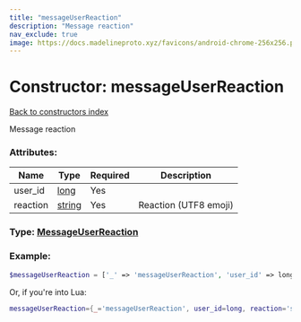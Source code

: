 ```yaml
---
title: "messageUserReaction"
description: "Message reaction"
nav_exclude: true
image: https://docs.madelineproto.xyz/favicons/android-chrome-256x256.png
---
```

# Constructor: messageUserReaction  
[Back to constructors index](index.md)



Message reaction

### Attributes:

| Name     |    Type       | Required | Description |
|----------|---------------|----------|-------------|
|user\_id|[long](../types/long.md) | Yes|
|reaction|[string](../types/string.md) | Yes|Reaction (UTF8 emoji)|



### Type: [MessageUserReaction](../types/MessageUserReaction.md)


### Example:

```php
$messageUserReaction = ['_' => 'messageUserReaction', 'user_id' => long, 'reaction' => 'string'];
```  


Or, if you're into Lua:

```lua
messageUserReaction={_='messageUserReaction', user_id=long, reaction='string'}

```


